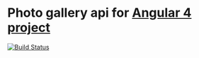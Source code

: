 # Photo gallery api for [Angular 4 project](https://github.com/slenderock/angular4_photo-gallery)

[![Build Status](https://travis-ci.org/slenderock/rails-api_photo-gallery.svg?branch=master)](https://travis-ci.org/slenderock/rails-api_photo-gallery)
